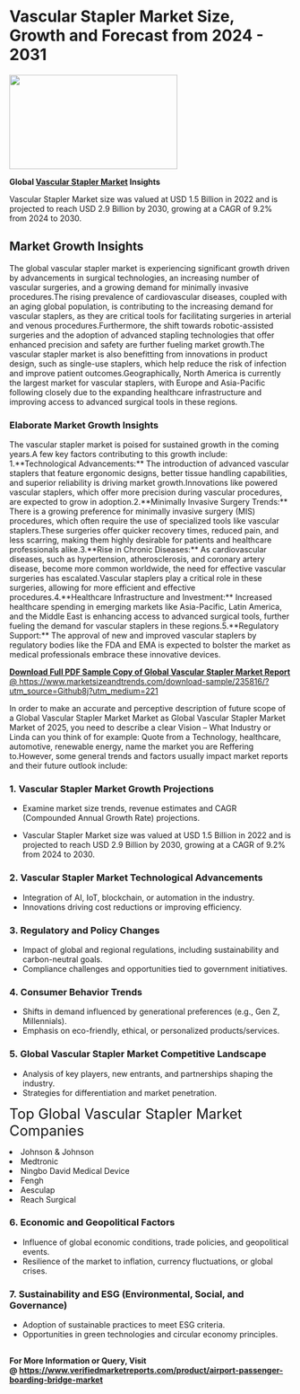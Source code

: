 <H1>Vascular Stapler Market Size, Growth and Forecast from 2024 - 2031</H1><img class="aligncenter size-medium wp-image-584254" src="https://thirdeyenews.in/wp-content/uploads/2024/09/Global-Market-Research-300x168.jpeg" alt="" width="300" height="168" /><p><strong>Global&nbsp;<a href="https://www.marketsizeandtrends.com/download-sample/235816/?utm_source=Github8j?utm_medium=221">Vascular Stapler Market</a> Insights</strong></p><p>Vascular Stapler Market size was valued at USD 1.5 Billion in 2022 and is projected to reach USD 2.9 Billion by 2030, growing at a CAGR of 9.2% from 2024 to 2030.</p><p><h2>Market Growth Insights</h2> The global vascular stapler market is experiencing significant growth driven by advancements in surgical technologies, an increasing number of vascular surgeries, and a growing demand for minimally invasive procedures.The rising prevalence of cardiovascular diseases, coupled with an aging global population, is contributing to the increasing demand for vascular staplers, as they are critical tools for facilitating surgeries in arterial and venous procedures.Furthermore, the shift towards robotic-assisted surgeries and the adoption of advanced stapling technologies that offer enhanced precision and safety are further fueling market growth.The vascular stapler market is also benefitting from innovations in product design, such as single-use staplers, which help reduce the risk of infection and improve patient outcomes.Geographically, North America is currently the largest market for vascular staplers, with Europe and Asia-Pacific following closely due to the expanding healthcare infrastructure and improving access to advanced surgical tools in these regions.<p><a href="sample-link"></a></p> <h3>Elaborate Market Growth Insights</h3> The vascular stapler market is poised for sustained growth in the coming years.A few key factors contributing to this growth include: 1.**Technological Advancements:** The introduction of advanced vascular staplers that feature ergonomic designs, better tissue handling capabilities, and superior reliability is driving market growth.Innovations like powered vascular staplers, which offer more precision during vascular procedures, are expected to grow in adoption.2.**Minimally Invasive Surgery Trends:** There is a growing preference for minimally invasive surgery (MIS) procedures, which often require the use of specialized tools like vascular staplers.These surgeries offer quicker recovery times, reduced pain, and less scarring, making them highly desirable for patients and healthcare professionals alike.3.**Rise in Chronic Diseases:** As cardiovascular diseases, such as hypertension, atherosclerosis, and coronary artery disease, become more common worldwide, the need for effective vascular surgeries has escalated.Vascular staplers play a critical role in these surgeries, allowing for more efficient and effective procedures.4.**Healthcare Infrastructure and Investment:** Increased healthcare spending in emerging markets like Asia-Pacific, Latin America, and the Middle East is enhancing access to advanced surgical tools, further fueling the demand for vascular staplers in these regions.5.**Regulatory Support:** The approval of new and improved vascular staplers by regulatory bodies like the FDA and EMA is expected to bolster the market as medical professionals embrace these innovative devices.<p><a href="more-link"></p><p><span class=""><strong>Download Full PDF Sample Copy of Global Vascular Stapler Market Report</strong> @ <a href="https://www.marketsizeandtrends.com/download-sample/235816/?utm_source=Github8j?utm_medium=221" target="_blank">https://www.marketsizeandtrends.com/download-sample/235816/?utm_source=Github8j?utm_medium=221</a></span></p><p>In order to make an accurate and perceptive description of future scope of a Global&nbsp;Vascular Stapler Market Market as Global&nbsp;Vascular Stapler Market Market of 2025, you need to describe a clear Vision &ndash; What Industry or Linda can you think of for example: Quote from a Technology, healthcare, automotive, renewable energy, name the market you are Reffering to.However, some general trends and factors usually impact market reports and their future outlook include:</p><h3>1.&nbsp;<strong>Vascular Stapler Market Growth Projections</strong></h3><ul><li>Examine market size trends, revenue estimates and CAGR (Compounded Annual Growth Rate) projections.</li><li><p>Vascular Stapler Market size was valued at USD 1.5 Billion in 2022 and is projected to reach USD 2.9 Billion by 2030, growing at a CAGR of 9.2% from 2024 to 2030.</p></li></ul><h3>2.&nbsp;<strong>Vascular Stapler Market Technological Advancements</strong></h3><ul><li>Integration of AI, IoT, blockchain, or automation in the industry.</li><li>Innovations driving cost reductions or improving efficiency.</li></ul><h3>3.&nbsp;<strong>Regulatory and Policy Changes</strong></h3><ul><li>Impact of global and regional regulations, including sustainability and carbon-neutral goals.</li><li>Compliance challenges and opportunities tied to government initiatives.</li></ul><h3>4.&nbsp;<strong>Consumer Behavior Trends</strong></h3><ul><li>Shifts in demand influenced by generational preferences (e.g., Gen Z, Millennials).</li><li>Emphasis on eco-friendly, ethical, or personalized products/services.</li></ul><h3>5.&nbsp;<strong>Global Vascular Stapler Market Competitive Landscape</strong></h3><ul><li>Analysis of key players, new entrants, and partnerships shaping the industry.</li><li>Strategies for differentiation and market penetration.</li></ul><p data-pm-slice="1 1 []"><span style="color: inherit; font-family: inherit; font-size: 25px;">Top Global Vascular Stapler Market Companies</span></p><div class="" data-test-id=""><p><li>Johnson & Johnson</li><li> Medtronic</li><li> Ningbo David Medical Device</li><li> Fengh</li><li> Aesculap</li><li> Reach Surgical</li></p></div><h3>6.&nbsp;<strong>Economic and Geopolitical Factors</strong></h3><ul><li>Influence of global economic conditions, trade policies, and geopolitical events.</li><li>Resilience of the market to inflation, currency fluctuations, or global crises.</li></ul><h3>7.&nbsp;<strong>Sustainability and ESG (Environmental, Social, and Governance)</strong></h3><ul><li>Adoption of sustainable practices to meet ESG criteria.</li><li>Opportunities in green technologies and circular economy principles.</li></ul><h2><strong style="font-size: 14px;">For More Information or Query, Visit @&nbsp;</strong><a style="background-color: #ffffff; font-size: 14px;" href="https://www.marketsizeandtrends.com/report/vascular-stapler-market/" target="_blank">https://www.verifiedmarketreports.com/product/airport-passenger-boarding-bridge-market</a></h2>